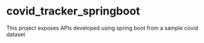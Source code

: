 # covid_tracker_springboot
This project exposes APIs developed using spring boot from a sample covid dataset
